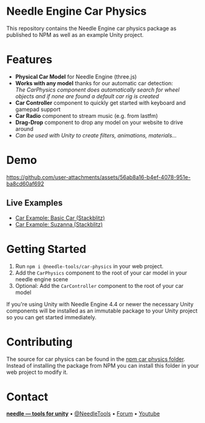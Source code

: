 # Needle Engine Car Physics

This repository contains the Needle Engine car physics package as published to NPM as well as an example Unity project.

# Features
- **Physical Car Model** for Needle Engine (three.js)
- **Works with any model** thanks for our automatic car detection:   
    *The CarPhysics component does automatically search for wheel objects and if none are found a default car rig is created*
- **Car Controller** component to quickly get started with keyboard and gamepad support
- **Car Radio** component to stream music (e.g. from lastfm)
- **Drag-Drop** component to drop any model on your website to drive around
- *Can be used with Unity to create filters, animations, materials...*


# Demo

https://github.com/user-attachments/assets/56ab8a16-b4ef-4078-951e-ba8cd60af692

## Live Examples
- [Car Example: Basic Car (Stackblitz)](https://stackblitz.com/edit/needle-engine-car-physics?file=src%2Fmain.ts,README.md)
- [Car Example: Suzanna (Stackblitz)](https://stackblitz.com/edit/needle-engine-suzanna-car?file=src%2Fmain.ts)



# Getting Started

1) Run `npm i @needle-tools/car-physics` in your web project.
2) Add the `CarPhysics` component to the root of your car model in your needle engine scene
3) Optional: Add the `CarController` component to the root of your car model   

If you're using Unity with Needle Engine 4.4 or newer the necessary Unity components will be installed as an immutable package to your Unity project so you can get started immediately.


# Contributing
The source for car physics can be found in the [npm car physics folder](./npm-car-physics). Instead of installing the package from NPM you can install this folder in your web project to modify it.    

# Contact

<b>[needle — tools for unity](https://needle.tools)</b> •
[@NeedleTools](https://twitter.com/NeedleTools) •
[Forum](https://forum.needle.tools) •
[Youtube](https://www.youtube.com/@needle-tools)
